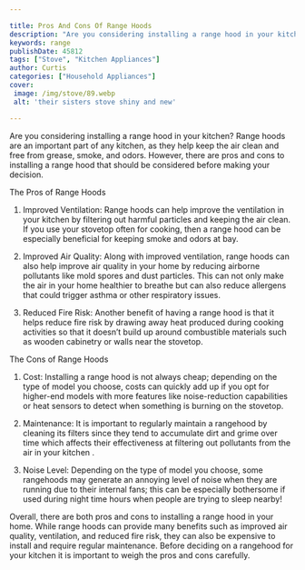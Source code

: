 ```yaml
---

title: Pros And Cons Of Range Hoods
description: "Are you considering installing a range hood in your kitchen? Range hoods are an important part of any kitchen, as they help keep t...keep reading to learn"
keywords: range
publishDate: 45812
tags: ["Stove", "Kitchen Appliances"]
author: Curtis
categories: ["Household Appliances"]
cover: 
 image: /img/stove/89.webp
 alt: 'their sisters stove shiny and new'

---
```


Are you considering installing a range hood in your kitchen? Range hoods are an important part of any kitchen, as they help keep the air clean and free from grease, smoke, and odors. However, there are pros and cons to installing a range hood that should be considered before making your decision. 

The Pros of Range Hoods 

1. Improved Ventilation: Range hoods can help improve the ventilation in your kitchen by filtering out harmful particles and keeping the air clean. If you use your stovetop often for cooking, then a range hood can be especially beneficial for keeping smoke and odors at bay. 

2. Improved Air Quality: Along with improved ventilation, range hoods can also help improve air quality in your home by reducing airborne pollutants like mold spores and dust particles. This can not only make the air in your home healthier to breathe but can also reduce allergens that could trigger asthma or other respiratory issues. 

3. Reduced Fire Risk: Another benefit of having a range hood is that it helps reduce fire risk by drawing away heat produced during cooking activities so that it doesn’t build up around combustible materials such as wooden cabinetry or walls near the stovetop. 

The Cons of Range Hoods 

 1. Cost: Installing a range hood is not always cheap; depending on the type of model you choose, costs can quickly add up if you opt for higher-end models with more features like noise-reduction capabilities or heat sensors to detect when something is burning on the stovetop. 

 2. Maintenance: It is important to regularly maintain a rangehood by cleaning its filters since they tend to accumulate dirt and grime over time which affects their effectiveness at filtering out pollutants from the air in your kitchen .

 3. Noise Level: Depending on the type of model you choose, some rangehoods may generate an annoying level of noise when they are running due to their internal fans; this can be especially bothersome if used during night time hours when people are trying to sleep nearby!

Overall, there are both pros and cons to installing a range hood in your home. While range hoods can provide many benefits such as improved air quality, ventilation, and reduced fire risk, they can also be expensive to install and require regular maintenance. Before deciding on a rangehood for your kitchen it is important to weigh the pros and cons carefully.
